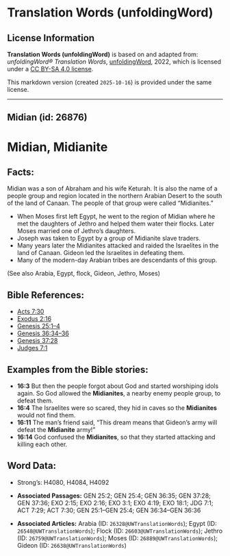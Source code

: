 # Translation Words (unfoldingWord)

## License Information

**Translation Words (unfoldingWord)** is based on and adapted from: _unfoldingWord® Translation Words_, [unfoldingWord](https://unfoldingword.org/utw), 2022, which is licensed under a [CC BY-SA 4.0 license](https://creativecommons.org/licenses/by-sa/4.0/legalcode.en).

This markdown version (created `2025-10-16`) is provided under the same license.



--------------------------------

## Midian (id: 26876)

Midian, Midianite
=================

Facts:
------

Midian was a son of Abraham and his wife Keturah. It is also the name of a people group and region located in the northern Arabian Desert to the south of the land of Canaan. The people of that group were called “Midianites.”

* When Moses first left Egypt, he went to the region of Midian where he met the daughters of Jethro and helped them water their flocks. Later Moses married one of Jethro’s daughters.
* Joseph was taken to Egypt by a group of Midianite slave traders.
* Many years later the Midianites attacked and raided the Israelites in the land of Canaan. Gideon led the Israelites in defeating them.
* Many of the modern\-day Arabian tribes are descendants of this group.

(See also Arabia, Egypt, flock, Gideon, Jethro, Moses)

Bible References:
-----------------

* [Acts 7:30](https://ref.ly/Acts7:30)
* [Exodus 2:16](https://ref.ly/Exod2:16)
* [Genesis 25:1–4](https://ref.ly/Gen25:1-Gen25:4)
* [Genesis 36:34–36](https://ref.ly/Gen36:34-Gen36:36)
* [Genesis 37:28](https://ref.ly/Gen37:28)
* [Judges 7:1](https://ref.ly/Judg7:1)

Examples from the Bible stories:
--------------------------------

* **16:3** But then the people forgot about God and started worshiping idols again. So God allowed the **Midianites**, a nearby enemy people group, to defeat them.
* **16:4** The Israelites were so scared, they hid in caves so the **Midianites** would not find them.
* **16:11** The man’s friend said, “This dream means that Gideon’s army will defeat the **Midianite** army!”
* **16:14** God confused the **Midianites**, so that they started attacking and killing each other.

Word Data:
----------

* Strong’s: H4080, H4084, H4092

* **Associated Passages:** GEN 25:2; GEN 25:4; GEN 36:35; GEN 37:28; GEN 37:36; EXO 2:15; EXO 2:16; EXO 3:1; EXO 4:19; EXO 18:1; JDG 7:1; ACT 7:29; ACT 7:30; GEN 25:1–GEN 25:4; GEN 36:34–GEN 36:36
* **Associated Articles:** Arabia (ID: `26328@UWTranslationWords`); Egypt (ID: `26548@UWTranslationWords`); Flock (ID: `26603@UWTranslationWords`); Jethro (ID: `26759@UWTranslationWords`); Moses (ID: `26889@UWTranslationWords`); Gideon (ID: `26638@UWTranslationWords`)

